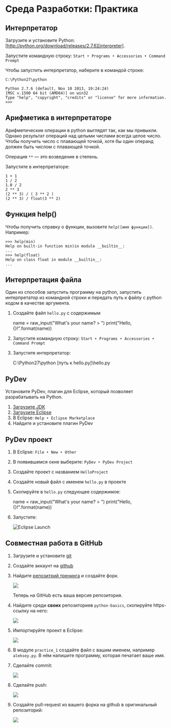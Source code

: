 # Среда Разработки: Практика

##  Интерпретатор

Загрузите и установите Python:
[http://python.org/download/releases/2.7.6][interpreter].

Запустите командную строку: `Start ‣ Programs ‣ Accessories ‣ Command
Prompt`

Чтобы запустить интерпретатор, наберите в командой строке:

    C:\Python27\python

    Python 2.7.6 (default, Nov 10 2013, 19:24:24)
    [MSC v.1500 64 bit (AMD64)] on win32
    Type "help", "copyright", "credits" or "license" for more information.
    >>>


## Арифметика в интерпретаторе

Арифметические операции в python выглядят так, как мы привыкли. Однако
результат операций над целыми числами всегда целое число. Чтобы получить
число с плавающей точкой, хотя бы один операнд должен быть числом с
плавающей точкой.

Операция `**` &mdash; это возведение в степень.

Запустите в интерпретаторе:

    1 + 1
    1 / 2
    1.0 / 2
    2 ** 3
    (2 ** 3) / ( 3 ** 2 )
    (2 ** 3) / float(3 ** 2)


## Функция help()

Чтобы получить справку о функции, вызовите `help([имя функции])`.
Например:

    >>> help(min)
    Help on built-in function min)in module __builtin__:
    ...
    >>> help(float)
    Help on class float in module __builtin__:
    ...


## Интерпретация файла

Один из способов запустить программу на python, запустить интерпретатор из
командной строки и передать путь к файлу с python кодом в качестве
аргумента.

  1. Создайте файл `hello.py` с содержимым

        name = raw_input("What's your name? > ")
        print("Hello, {}!".format(name))

  2. Запустите командную строку: `Start ‣ Programs ‣ Accessories ‣ Command
  Prompt`

  3. Запустите интерпретатор:

        C:\Python27\python [путь к hello.py]\hello.py



##  PyDev

Установите PyDev, плагин для Eclipse, который позволяет разрабатывать на
Python.

  1. [Загрузите JDK][java]
  2. [Загрузите Eclipse][eclipse]
  3. В Eclipse: `Help ‣ Eclipse Marketplace`
  4. Найдите и установите плагин PyDev


## PyDev проект

  1. В Eclipse: `File ‣ New ‣ Other`
  2. В появившемся окне выберите: `PyDev ‣ PyDev Project`
  3. Создайте проект с названием `HelloProject`
  4. Создайте новый файл с именем `hello.py` в проекте
  5. Скопируйте в `hello.py` следующее содержимое:

        name = raw_input("What's your name? > ")
        print("Hello, {}!".format(name))

  6. Запустите:

      ![Eclipse Launch][eclipse-launch]

## Совместная работа в GitHub

  1. Загрузите и установите [git](http://git-scm.com/download/win)
  2. Создайте аккаунт на [github][github]
  3. Найдите [репозитрий тренинга][repo] и создайте форк.

     <img src="fork.png" style="max-width:100%">

     Теперь на GitHub есть ваша версия репозитория.

  4. Найдите среди **своих** репозиториев `python-basics`, скопируйте
     https-ссылку на него:

     <img src="repo-link.png" style="max-width: 100%">

  5. Импортируйте проект в Eclipse:

     <img src="import.gif" style="max-width:100%">

  6. В модуле `practice_1` создайте файл с вашим именем, например
     `aleksey.py`. В нём напишите программу, которая печатает ваше имя.

  7. Сделайте commit:

     <img src="commit.gif" style="max-width:100%">

  8. Сделайте push:

     <img src="push.gif" style="max-width:100%">

  9. Создайте pull-request из вашего форка на github в оригинальный
     репозиторий:

     <img src="pull-request.gif" style="max-width:100%">


[eclipse]: //www.eclipse.org/downloads/
[java]: //www.oracle.com/technetwork/java/javase/downloads/index.html
[interpreter]: http://python.org/download/releases/2.7.6/
[win-git]: http://windows.github.com/
[github]: https://github.com
[repo]: https://github.com/filipovskii/python-basics

[eclipse-launch]: eclipse-launch.png
[fork]: fork.png
